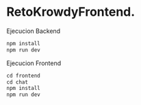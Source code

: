 # RetoKrowdyFrontend.

Ejecucion Backend
```js
npm install
npm run dev
```
Ejecucion Frontend
```js
cd frontend
cd chat
npm install
npm run dev
```

